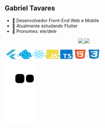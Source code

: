 ## Gabriel Tavares

- 🎈 Desenvolvedor Front-End Web e Mobile
- 🎃 Atualmente estudando Flutter
- 🎩 Pronomes: ele/dele

<div align="center">
  <a href="https://github.com/gbtb16">
  <img height="180em" src="https://github-readme-stats.vercel.app/api?username=gbtb16&show_icons=true&theme=midnight-purple&include_all_commits=true&count_private=true"/>
  <img height="180em" src="https://github-readme-stats.vercel.app/api/top-langs/?username=gbtb16&layout=compact&langs_count=7&theme=midnight-purple"/>
</div>
  
<div style="display: inline_block"><br>
  <img align="center" alt="GB-Flutter" height="30" width="40" src="https://raw.githubusercontent.com/devicons/devicon/master/icons/flutter/flutter-plain.svg">
  <img align="center" alt="GB-Js" height="30" width="40" src="https://raw.githubusercontent.com/devicons/devicon/master/icons/dart/dart-plain.svg">
  <img align="center" alt="GB-React" height="30" width="40" src="https://raw.githubusercontent.com/devicons/devicon/master/icons/react/react-original.svg">
  <img align="center" alt="GB-Js" height="30" width="40" src="https://raw.githubusercontent.com/devicons/devicon/master/icons/javascript/javascript-plain.svg">
  <img align="center" alt="GB-Ts" height="30" width="40" src="https://raw.githubusercontent.com/devicons/devicon/master/icons/typescript/typescript-plain.svg">
  <img align="center" alt="GB-HTML" height="30" width="40" src="https://raw.githubusercontent.com/devicons/devicon/master/icons/html5/html5-original.svg">
  <img align="center" alt="GB-CSS" height="30" width="40" src="https://raw.githubusercontent.com/devicons/devicon/master/icons/css3/css3-original.svg">
</div>
  
![Snake animation](https://github.com/gbtb16/gbtb16/blob/output/github-contribution-grid-snake.svg)
